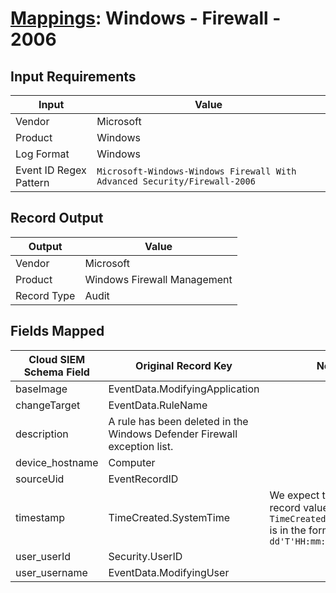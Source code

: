 # [Mappings](README.md): Windows - Firewall - 2006

## Input Requirements

|Input|Value|
|-----|-----|
|Vendor|Microsoft|
|Product|Windows|
|Log Format|Windows|
|Event ID Regex Pattern|`Microsoft-Windows-Windows Firewall With Advanced Security/Firewall-2006`|

## Record Output

|Output|Value|
|------|-----|
|Vendor|Microsoft|
|Product|Windows Firewall Management|
|Record Type|Audit|

## Fields Mapped

|Cloud SIEM Schema Field|Original Record Key|Notes|
|-----------------------|-------------------|-----|
|baseImage|EventData.ModifyingApplication||
|changeTarget|EventData.RuleName||
|description|A rule has been deleted in the Windows Defender Firewall exception list.||
|device_hostname|Computer||
|sourceUid|EventRecordID||
|timestamp|TimeCreated.SystemTime|We expect the orginal record value of `TimeCreated.SystemTime` is in the format `yyyy-MM-dd'T'HH:mm:ss.SSSSSSSSSZ`|
|user_userId|Security.UserID||
|user_username|EventData.ModifyingUser||

